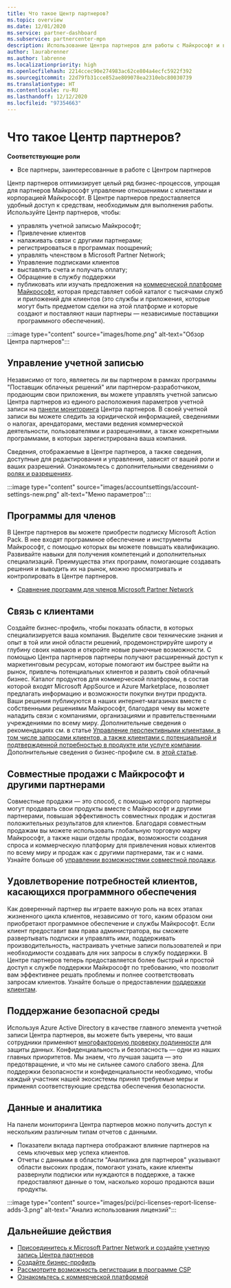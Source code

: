 ```yaml
---
title: Что такое Центр партнеров?
ms.topic: overview
ms.date: 12/01/2020
ms.service: partner-dashboard
ms.subservice: partnercenter-mpn
description: Использование Центра партнеров для работы с Майкрософт и вашими клиентами
author: laurabrenner
ms.author: labrenne
ms.localizationpriority: high
ms.openlocfilehash: 2214ccec90e274983ac62ce804a4ecfc5922f392
ms.sourcegitcommit: 22d79fb31cce852ae809078ea2310ebc80030739
ms.translationtype: HT
ms.contentlocale: ru-RU
ms.lasthandoff: 12/12/2020
ms.locfileid: "97354663"
---
```

# <a name="what-is-partner-center"></a>Что такое Центр партнеров?

**Соответствующие роли**

- Все партнеры, заинтересованные в работе с Центром партнеров

Центр партнеров оптимизирует целый ряд бизнес-процессов, упрощая для партнеров Майкрософт управление отношениями с клиентами и корпорацией Майкрософт. В Центре партнеров предоставляется удобный доступ к средствам, необходимым для выполнения работы. Используйте Центр партнеров, чтобы:

- управлять учетной записью Майкрософт; 
- Привлечение клиентов 
- налаживать связи с другими партнерами; 
- регистрироваться в программах поощрений;
- управлять членством в Microsoft Partner Network; 
- Управление подписками клиентов
- выставлять счета и получать оплату;
- Обращение в службу поддержки
- публиковать или изучать предложения на [коммерческой платформе Майкрософт](/azure/marketplace), которая представляет собой каталог с тысячами служб и приложений для клиентов (это службы и приложения, которые могут быть предметом сделки на этой платформе и которые создают и поставляют наши партнеры — независимые поставщики программного обеспечения).

:::image type="content" source="images/home.png" alt-text="Обзор Центра партнеров":::

## <a name="manage-your-account"></a>Управление учетной записью

Независимо от того, являетесь ли вы партнером в рамках программы "Поставщик облачных решений" или партнером-разработчиком, продающим свои приложения, вы можете управлять учетной записью Центра партнеров из единого расположения параметров учетной записи на [панели мониторинга](https://partner.microsoft.com/dashboard/home) Центра партнеров. В своей учетной записи вы можете следить за юридической информацией, сведениями о налогах, арендаторами, местами ведения коммерческой деятельности, пользователями и разрешениями, а также конкретными программами, в которых зарегистрирована ваша компания. 

Сведения, отображаемые в Центре партнеров, а также сведения, доступные для редактирования и управления, зависят от вашей роли и ваших разрешений. Ознакомьтесь с дополнительными сведениями о [ролях и разрешениях](permissions-overview.md).

:::image type="content" source="images/accountsettings/account-settings-new.png" alt-text="Меню параметров":::


## <a name="membership-programs"></a>Программы для членов

В Центре партнеров вы можете приобрести подписку Microsoft Action Pack. В нее входят программное обеспечение и инструменты Майкрософт, с помощью которых вы можете повышать квалификацию. Развивайте навыки для получения компетенций и дополнительных специализаций. Преимущества этих программ, помогающие создавать решения и выводить их на рынок, можно просматривать и контролировать в Центре партнеров.

- [Сравнение программ для членов Microsoft Partner Network](https://partner.microsoft.com/membership/compare-offers) 

## <a name="connect-with-customers"></a>Связь с клиентами 

Создайте бизнес-профиль, чтобы показать области, в которых специализируется ваша компания. Выделите свои технические знания и опыт в той или иной области решений, продемонстрируйте широту и глубину своих навыков и откройте новые рыночные возможности. С помощью Центра партнеров партнеры получают расширенный доступ к маркетинговым ресурсам, которые помогают им быстрее выйти на рынок, привлечь потенциальных клиентов и развить свой облачный бизнес. Каталог продуктов для коммерческой платформы, в состав которой входят Microsoft AppSource и Azure Marketplace, позволяет предлагать информацию и возможности покупки внутри продукта. Ваши решения публикуются в наших интернет-магазинах вместе с собственными решениями Майкрософт, благодаря чему вы можете наладить связи с компаниями, организациями и правительственными учреждениями по всему миру. Дополнительные сведения о рекомендациях см. в статье [Управление перспективными клиентами, в том числе запросами клиентов, а также клиентами с потенциальной и подтвержденной потребностью в продукте или услуге компании](manage-leads.md). Дополнительные сведения о бизнес-профиле см. в [этой статье](create-a-marketing-profile.md).

## <a name="co-sell-with-microsoft-and-other-partners"></a>Совместные продажи с Майкрософт и другими партнерами

Совместные продажи — это способ, с помощью которого партнеры могут продавать свои продукты вместе с Майкрософт и другими партнерами, повышая эффективность совместных продаж и достигая положительных результатов для клиентов.  Благодаря совместным продажам вы можете использовать глобальную торговую марку Майкрософт, а также наши отделы продаж, возможности создания спроса и коммерческую платформу для привлечения новых клиентов по всему миру и продаж как с другими партнерами, так и с нами. Узнайте больше об [управлении возможностями совместной продажи](manage-co-sell-opportunities.md).

## <a name="manage-your-customers-software-needs"></a>Удовлетворение потребностей клиентов, касающихся программного обеспечения

Как доверенный партнер вы играете важную роль на всех этапах жизненного цикла клиентов, независимо от того, каким образом они приобретают программное обеспечение и службы Майкрософт. Если клиент предоставит вам права администратора, вы сможете развертывать подписки и управлять ими, поддерживать производительность, настраивать учетные записи пользователей и при необходимости создавать для них запросы в службу поддержки. В Центре партнеров теперь предоставляется более быстрый и простой доступ к службе поддержки Майкрософт по требованию, что позволит вам эффективнее решать проблемы и полнее соответствовать запросам клиентов. Узнайте больше о предоставлении [поддержки клиентам](customer-support.md).

## <a name="maintain-a-secure-environment"></a>Поддержание безопасной среды

Используя Azure Active Directory в качестве главного элемента учетной записи Центра партнеров, вы можете быть уверены, что ваши сотрудники применяют [многофакторную проверку подлинности](partner-security-requirements-mandating-mfa.md) для защиты данных. Конфиденциальность и безопасность — одни из наших главных приоритетов. Мы знаем, что лучшая защита — это предотвращение, и что мы не сильнее самого слабого звена. Для поддержки безопасности и конфиденциальности необходимо, чтобы каждый участник нашей экосистемы принял требуемые меры и применял соответствующие средства обеспечения безопасности.

## <a name="data-and-analytics"></a>Данные и аналитика

На панели мониторинга Центра партнеров можно получить доступ к нескольким различным типам отчетов с данными. 

- Показатели вклада партнера отображают влияние партнеров на семь ключевых мер успеха клиентов.
- Отчеты с данными в области "Аналитика для партнеров" указывают области высоких продаж, помогают узнать, какие клиенты развернули подписки или нуждаются в поддержке, а также предоставляют данные о том, насколько хорошо продаются ваши продукты.

:::image type="content" source="images/pci/pci-licenses-report-license-adds-3.png" alt-text="Анализ использования лицензий":::


## <a name="next-steps"></a>Дальнейшие действия

- [Присоединитесь к Microsoft Partner Network и создайте учетную запись Центра партнеров](mpn-create-a-partner-center-account.md)
- [Создайте бизнес-профиль](create-a-marketing-profile.md)
- [Рассмотрите возможность регистрации в программе CSP](csp-overview.md)
- [Ознакомьтесь с коммерческой платформой](csp-commercial-marketplace-overview.md)

